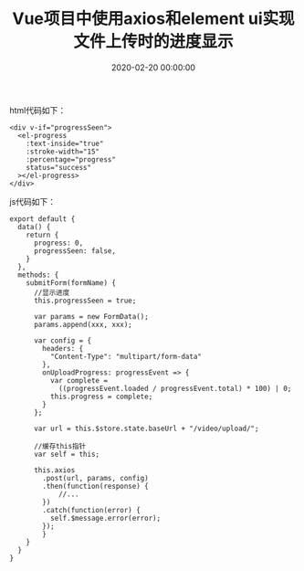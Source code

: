 ﻿---
layout: post
title: Vue项目中使用axios和element ui实现文件上传时的进度显示
date: 2020-02-20 00:00:00
categories: 
- Vue-前端框架
tags: 
- Vue
- Vue-cli
- Axios
- Element-UI
description: Vue项目中使用axios和element ui实现文件上传时的进度显示。
---


html代码如下：
```
<div v-if="progressSeen">
  <el-progress
    :text-inside="true"
    :stroke-width="15"
    :percentage="progress"
    status="success"
  ></el-progress>
</div>
```
js代码如下：
```
export default {
  data() {
    return {
      progress: 0,
      progressSeen: false,
    }
  },
  methods: {
    submitForm(formName) {
      //显示进度
      this.progressSeen = true;

      var params = new FormData();
      params.append(xxx, xxx);

      var config = {
        headers: {
          "Content-Type": "multipart/form-data"
        },
        onUploadProgress: progressEvent => {
          var complete =
            ((progressEvent.loaded / progressEvent.total) * 100) | 0;
          this.progress = complete;
        }
      };

      var url = this.$store.state.baseUrl + "/video/upload/";

      //缓存this指针
      var self = this;

      this.axios
        .post(url, params, config)
        .then(function(response) {
            //...
        })
        .catch(function(error) {
          self.$message.error(error);
        });
        }
    }
  }
}
```


